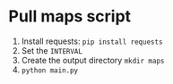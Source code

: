 Pull maps script
==================

1. Install requests: `pip install requests`
2. Set the `INTERVAL`
3. Create the output directory `mkdir maps`
3. `python main.py`